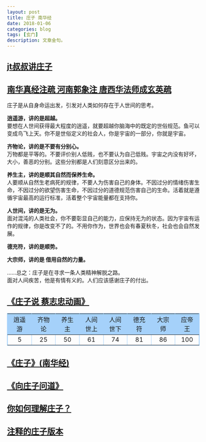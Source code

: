 ```yaml
---
layout: post
title: 庄子 南华经
date: 2018-01-06
categories: blog
tags: [玄门]
description: 文章金句。
---
```


## [jt叔叔讲庄子](https://www.bilibili.com/video/av10921481/?p=3)

## [南华真经注疏  河南郭象注  唐西华法师成玄英疏](http://blog.sina.com.cn/s/articlelist_1444433820_15_2.html)

庄子是从自身命运出发，引发对人类如何存在于人世间的思考。


**逍遥游，讲的是超越。**<br>
要想在人世间获得最大程度的逍遥，就要超越你脑海中的既定的世俗规范。鱼可以变成鸟飞上天。你不是世俗定义的社会人，你是宇宙的一部分，你就是宇宙。


**齐物论，讲的是不要有分别心。**<br>
万物都是平等的。不要评价别人低贱，也不要认为自己低贱。宇宙之内没有好坏，大小，善恶的分别。这些分别都是人们刻意区分出来的。


**养生主，讲的是顺其自然而保养生命。**<br>
人要顺从自然生老病死的规律，不要人为伤害自己的身体。不因过分的情绪伤害生命，不因过分的欲望伤害生命，不因过分的道德规范伤害自己的生命。活着就是遵循宇宙最高的运行标准，活着整个宇宙能量都在支持你。


**人世间，讲的是无为。**<br>
面对混沌的人类社会，你不要彰显自己的能力，应保持无为的状态。因为宇宙有运作的规律，你是改变不了的。不用你作为，世界也会有春夏秋冬，社会也会自然发展。


**德充符，讲的是顺势。**


**大宗师，讲的是 借用自然的力量。**


……总之：庄子是在寻求一条人类精神解脱之路。<br>
面对人间疾苦，他是有情有义的。人们应该感谢庄子的付出。


## [《庄子说 蔡志忠动画》](https://www.bilibili.com/video/av2072198/?zw)


<table width="100%" border="1" align="center" cellpadding="6" cellspacing="0" bordercolor="#A5D1FA">
<tr>
<td width="11%" bgcolor="#A5D1FA" align="center">逍遥游</td>
<td width="11%" bgcolor="#A5D1FA" align="center">齐物论</td>
<td width="11%" bgcolor="#A5D1FA" align="center">养生主</td>
<td width="11%" bgcolor="#A5D1FA" align="center">人间世上</td>
<td width="11%" bgcolor="#A5D1FA" align="center">人间世下</td>
<td width="11%" bgcolor="#A5D1FA" align="center">德充符</td>
<td width="11%" bgcolor="#A5D1FA" align="center">大宗师</td>
<td width="11%" bgcolor="#A5D1FA" align="center">应帝王</td>
</tr>
<tr>
<td width="11%" align="center">5</td>
<td width="11%" align="center">25</td>
<td width="11%" align="center">50</td>
<td width="11%" align="center">61</td>
<td width="11%" align="center">74</td>
<td width="11%" align="center">81</td>
<td width="11%" align="center">86</td>
<td width="11%" align="center">100</td>
</tr>
</table>



## [《庄子》(南华经)](http://www.quanxue.cn/CT_DaoJia/ZhuangZiIndex.html)

## [《向庄子问道》](https://www.bilibili.com/video/av6452628/?from=search&seid=14063942048944993069)


## [你如何理解庄子？](https://www.zhihu.com/question/21799051)


## [注释的庄子版本](https://www.zhihu.com/question/28017021)


